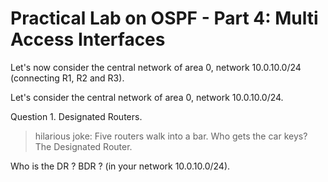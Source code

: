 # Practical Lab on OSPF - Part 4: Multi Access Interfaces

Let's now consider the central network of area 0, network 10.0.10.0/24 (connecting R1, R2 and R3). 

Let's consider the central network of area 0, network 10.0.10.0/24. 

Question 1. Designated Routers. 

> hilarious joke:
> Five routers walk into a bar. Who gets the car keys?
> The Designated Router.


Who is the DR ? BDR ? (in your network 10.0.10.0/24).


